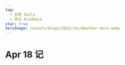 ```yaml
---
tag:
  - 日常 Daily
  - 学业 Academia
star: true
heroImage: /assets/blogs/2025/Jan/NewYear-Hero.webp
---
```


# Apr 18 记
<Audio src="http://files.makabaka1880.xyz/static/ROOT/hosted/blog/2025/Apr/Welcome%20Home,%20Son%20(Remastered).m4a" fileName="Welcome Home, Son (Remastered) - Radical Faces"/>

二模也算是考完啦 人也算是快要裂开啦哈哈哈哈哈哈

## 0x00 期中过半
中考也快到了 可能站长要消失一会儿🤣很不妙了 这次化学炸了

## 0x01 祝ITED站长生日快乐🎉
[ITED站原文](https://itedev.com/article/ramblings/208.html)

## 0x02 近期项目
- [网盘在此](https://files.makabaka1880.xyz)
- [PyLambda解释器](https://pylambda.makabaka1880.xyz)
- [PromptCraft基础设施](https://promptcraft.makabaka1880.xyz)
- [A Feature 协同开发](https://afeather.cn)